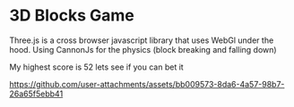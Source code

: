 # 3D Blocks Game

Three.js is a cross browser javascript library that uses WebGl under the hood.
Using CannonJs for the physics (block breaking and falling down)

My highest score is 52 lets see if you can bet it 

https://github.com/user-attachments/assets/bb009573-8da6-4a57-98b7-26a65f5ebb41


